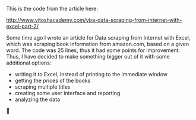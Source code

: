 This is the code from the article here:

http://www.vitoshacademy.com/vba-data-scraping-from-internet-with-excel-part-2/

Some time ago I wrote an article for Data scraping from Internet with Excel, which was scraping book information from amazon.com, based on a given word. The code was 25 lines, thus it had some points for improvement. Thus, I have decided to make something bigger out of it with some additional options:

- writing it to Excel, instead of printing to the immediate window
- getting the prices of the books
- scraping multiple titles
- creating some user interface and reporting
- analyzing the data

:cactus:
